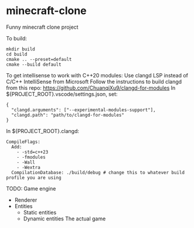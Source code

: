 # minecraft-clone
Funny minecraft clone project

To build:
```
mkdir build
cd build
cmake .. --preset=default
cmake --build default
```

To get intellisense to work with C++20 modules:
Use clangd LSP instead of C/C++ IntelliSense from Microsoft
Follow the instructions to build clangd from this repo: https://github.com/ChuanqiXu9/clangd-for-modules
In ${PROJECT_ROOT}.vscode/settings.json, set:
```
{
  "clangd.arguments": ["--experimental-modules-support"],
  "clangd.path": "path/to/clangd-for-modules"
}
```
In ${PROJECT_ROOT}.clangd:
```
CompileFlags:
  Add:
    - -std=c++23
    - -fmodules
    - -Wall
    - -Wextra
  CompilationDatabase: ./build/debug # change this to whatever build profile you are using
```


TODO:
Game engine
- Renderer
- Entities
  - Static entities
  - Dynamic entities
The actual game